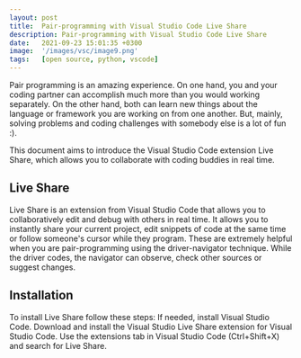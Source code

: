```yaml
---
layout: post
title:  Pair-programming with Visual Studio Code Live Share
description: Pair-programming with Visual Studio Code Live Share
date:   2021-09-23 15:01:35 +0300
image:  '/images/vsc/image9.png'
tags:   [open source, python, vscode]
---
```

Pair programming is an amazing experience. On one hand, you and your coding partner can accomplish much more than you would working separately. On the other hand, both can learn new things about the language or framework you are working on from one another. But, mainly, solving problems and coding challenges with somebody else is a lot of fun :).

This document aims to introduce the Visual Studio Code extension Live Share, which allows you to collaborate with coding buddies in real time.

## Live Share
Live Share is an extension from Visual Studio Code that allows you to collaboratively edit and debug with others in real time. It allows you to instantly share your current project, edit snippets of code at the same time or follow someone's cursor while they program.
These are extremely helpful when you are pair-programming using the driver-navigator technique. While the driver codes, the navigator can observe, check other sources or suggest changes.

## Installation
To install Live Share follow these steps:
If needed, install Visual Studio Code.
Download and install the Visual Studio Live Share extension for Visual Studio Code. Use the extensions tab in Visual Studio Code (Ctrl+Shift+X) and search for Live Share.

